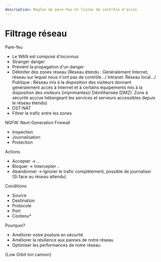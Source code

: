 ```yaml
---
description: Règles de pare-feu et listes de contrôle d'accès
---
```


# Filtrage réseau

Pare-feu

* Le WAN est composé d'inconnus
* Stranger danger
* Prévient la propagation d'un danger
* Délimiter des zones réseau (Réseau étendu : Généralement Internet, réseau sur lequel nous n'ont pas de contrôle.../ Intranet: Réseau local.../ Publique : Réseau mis à la disposition des visiteurs donnant généralement accès à Internet et à certains équipements mis à la disposition des visiteurs (imprimantes)/ Démilitarisée (DMZ): Zone à sécurité accrue hébergeant les services et serveurs accessibles depuis le réseau étendu)
* DST-NAT
* Filtrer le trafic entre les zones

NGFW: Next-Generation Firewall

* Inspection
* Journalisation
* Protection

Actions

* Accepter -> ..
* Bloquer -> Intercepter ..
* Abandonner -> Ignorer le trafic complètement, possible de journaliser (Si face au réseau attendu)



Conditions

* Source
* Destination
* Protocole
* Port
* Contenu\*

Pourquoi?

* Améliorer notre posture en sécurité
* Améliorer la résilience aux pannes de notre réseau
* Optimiser les performances de notre réseau

{Low Orbit lon cannon}





